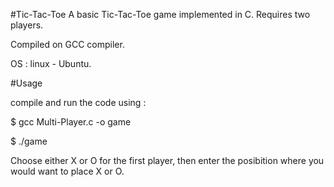 #Tic-Tac-Toe
A basic Tic-Tac-Toe game implemented in C. Requires two players.

Compiled on GCC compiler.

OS : linux - Ubuntu.

#Usage

compile and run the code using :

$ gcc Multi-Player.c -o game                                                            

$ ./game

Choose either X or O for the first player, then enter the posibition where you would want to place X or O.
